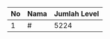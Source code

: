 | No | Nama            | Jumlah Level |
|----|-----------------|--------------|
| 1  | #    |    5224        |
